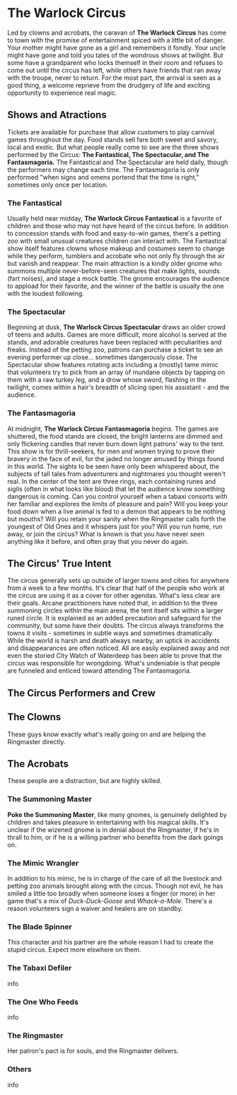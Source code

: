 # The Warlock Circus

Led by clowns and acrobats, the caravan of **The Warlock Circus** has come to town with the promise of entertainment spiced with a little bit of danger. Your mother might have gone as a girl and remembers it fondly. Your uncle might have gone and told you tales of the wondrous shows at twilight. But some have a grandparent who locks themself in their room and refuses to come out until the circus has left, while others have friends that ran away with the troupe, never to return. For the most part, the arrival is seen as a good thing, a welcome reprieve from the drudgery of life and exciting opportunity to experience real magic.

## Shows and Atractions

Tickets are available for purchase that allow customers to play carnival games throughout the day. Food stands sell fare both sweet and savory, local and exotic. But what people really come to see are the three shows performed by the Circus: **The Fantastical, The Spectacular, and The Fantasmagoria.** The Fantastical and The Spectacular are held daily, though the performers may change each time. The Fantasmagoria is only performed "when signs and omens portend that the time is right," sometimes only once per location.

### The Fantastical

Usually held near midday, **The Warlock Circus Fantastical** is a favorite of children and those who may not have heard of the circus before. In addition to concession stands with food and easy-to-win games, there's a petting zoo with small unusual creatures children can interact with. The Fantastical show itself features clowns whose makeup and costumes seem to change while they perform, tumblers and acrobate who not only fly through the air but vanish and reappear. The main attraction is a kindly older gnome who summons multiple never-before-seen creatures that make lights, sounds (fart noises), and stage a mock battle. The gnome encourages the audience to appload for their favorite, and the winner of the battle is usually the one with the loudest following.

### The Spectacular

Beginning at dusk, **The Warlock Circus Spectacular** draws an older crowd of teens and adults. Games are more difficult, more alcohol is served at the stands, and adorable creatures have been replaced with peculiarities and freaks. Instead of the petting zoo, patrons can purchase a ticket to see an evening performer up close... sometimes dangerously close. The Spectacular show features rotating acts including a (mostly) tame mimic that volunteers try to pick from an array of mundane objects by tapping on them with a raw turkey leg, and a drow whose sword, flashing in the twilight, comes within a hair's breadth of slicing open his assistant - and the audience.

### The Fantasmagoria

At midnight, **The Warlock Circus Fantasmagoria** begins. The games are shuttered, the food stands are closed, the bright lanterns are dimmed and only flickering candles that never burn down light patrons' way to the tent. This show is for thrill-seekers, for men and women trying to prove their bravery in the face of evil, for the jaded no longer amused by things found in this world. The sights to be seen have only been whispered about, the subjects of tall tales from adventurers and nightmares you thought weren't real. In the center of the tent are three rings, each containing runes and sigils (often in what looks like blood) that let the audience know something dangerous is coming. Can you control yourself when a tabaxi consorts with her familiar and explores the limits of pleasure and pain? Will you keep your food down when a live animal is fed to a demon that appears to be nothing but mouths? Will you retain your sanity when the Ringmaster calls forth the youngest of Old Ones and it whispers just for you? Will you run home, run away, or join the circus? What is known is that you have never seen anything like it before, and often pray that you never do again.

## The Circus' True Intent

The circus generally sets up outside of larger towns and cities for anywhere from a week to a few months. It's clear that half of the people who work at the circus are using it as a cover for other agendas. What's less clear are their goals. Arcane practitioners have noted that, in addition to the three summoning circles within the main arena, the tent itself sits within a larger runed circle. It is explained as an added precaution and safeguard for the community, but some have their doubts. The circus always transforms the towns it visits - sometimes in subtle ways and sometimes dramatically. While the world is harsh and death always nearby, an uptick in accidents and disappearances are often noticed. All are easily explained away and not even the storied City Watch of Waterdeep has been able to prove that the circus was responsible for wrongdoing. What's undeniable is that people are funneled and enticed toward attending The Fantasmagoria.

## The Circus Performers and Crew

## The Clowns

These guys know exactly what's really going on and are helping the Ringmaster directly.

## The Acrobats

These people are a distraction, but are highly skilled.

### The Summoning Master

**Poke the Summoning Master**, like many gnomes, is genuinely delighted by children and takes pleasure in entertaining with his magical skills. It's unclear if the wizened gnome is in denial about the Ringmaster, if he's in thrall to him, or if he is a willing partner who benefits from the dark goings on.

### The Mimic Wrangler

In addition to his mimic, he is in charge of the care of all the livestock and petting zoo animals brought along with the circus. Though not evil, he has smiled a little too broadly when someone loses a finger (or more) in her game that's a mix of *Duck-Duck-Goose* and *Whack-a-Mole*. There's a reason volunteers sign a waiver and healers are on standby.

### The Blade Spinner

This character and his partner are the whole reason I had to create the stupid circus. Expect more elswhere on them.

### The Tabaxi Defiler

info

### The One Who Feeds

info

### The Ringmaster

Her patron's pact is for souls, and the Ringmaster delivers.

### Others

info
